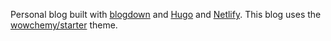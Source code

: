 Personal blog built with [blogdown](https://github.com/rstudio/blogdown) and [Hugo](https://gohugo.io/) and [Netlify](https://www.netlify.com/). This blog uses the [wowchemy/starter](https://github.com/wowchemy/starter-blog) theme. 

